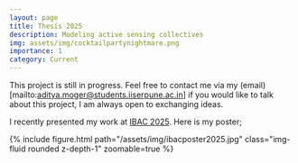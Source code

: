 ```yaml
---
layout: page
title: Thesis 2025
description: Modeling active sensing collectives
img: assets/img/cocktailpartynightmare.png
importance: 1
category: Current
---
```


This project is still in progress. Feel free to contact me via my (email)[mailto:aditya.moger@students.iiserpune.ac.in] if you would like to talk about this project, I am always open to exchanging ideas.

I recently presented my work at [IBAC 2025](https://www.ibac25.com/). Here is my poster;
<div class="row mt-3">
    <div class="col-sm mt-3 mt-md-0">
        {% include figure.html path="/assets/img/ibacposter2025.jpg" class="img-fluid rounded z-depth-1" zoomable=true %}
    </div>
</div>